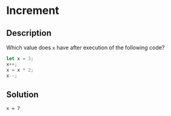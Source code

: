 # Increment

## Description

Which value does `x` have after execution of the following code?

```javascript
let x = 3;
x++;
x = x * 2;
x--;
```

## Solution

```
x = 7
```